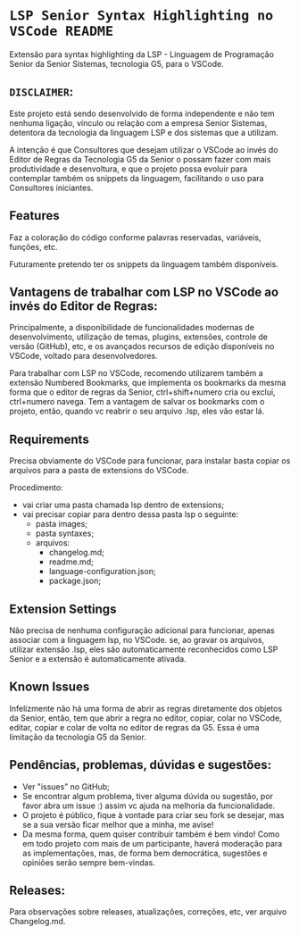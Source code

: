 # `LSP Senior Syntax Highlighting no VSCode README`

Extensão para syntax highlighting da LSP - Linguagem de Programação Senior da Senior Sistemas, tecnologia G5, para o VSCode.

## `DISCLAIMER`:

Este projeto está sendo desenvolvido de forma independente e não tem nenhuma ligação, vínculo ou relação com a empresa Senior Sistemas, detentora da tecnologia da linguagem LSP e dos sistemas que a utilizam.

A intenção é que Consultores que desejam utilizar o VSCode ao invés do Editor de Regras da Tecnologia G5 da Senior o possam fazer com mais produtividade e desenvoltura, e que o projeto possa evoluir para contemplar também os snippets da linguagem, facilitando o uso para Consultores iniciantes.

## Features

Faz a coloração do código conforme palavras reservadas, variáveis, funções, etc.

Futuramente pretendo ter os snippets da linguagem também disponíveis.

## Vantagens de trabalhar com LSP no VSCode ao invés do Editor de Regras:

Principalmente, a disponibilidade de funcionalidades modernas de desenvolvimento, utilização de temas, plugins, extensões, controle de versão (GitHub), etc, e os avançados recursos de edição disponíveis no VSCode, voltado para desenvolvedores.

Para trabalhar com LSP no VSCode, recomendo utilizarem também a extensão Numbered Bookmarks, que implementa os bookmarks da mesma forma que o editor de regras da Senior, ctrl+shift+numero cria ou exclui, ctrl+numero navega. Tem a vantagem de salvar os bookmarks com o projeto, então, quando vc reabrir o seu arquivo .lsp, eles vão estar lá.

## Requirements

Precisa obviamente do VSCode para funcionar, para instalar basta copiar os arquivos para a pasta de extensions do VSCode.

Procedimento:
- vai criar uma pasta chamada lsp dentro de extensions;
- vai precisar copiar para dentro dessa pasta lsp o seguinte:
  - pasta images;
  - pasta syntaxes;
  - arquivos:
    - changelog.md;
    - readme.md;
    - language-configuration.json;
    - package.json;

## Extension Settings

Não precisa de nenhuma configuração adicional para funcionar, apenas associar com a linguagem lsp, no VSCode.
se, ao gravar os arquivos, utilizar extensão .lsp, eles são automaticamente reconhecidos como LSP Senior e a extensão é automaticamente ativada.

## Known Issues

Infelizmente não há uma forma de abrir as regras diretamente dos objetos da Senior, então, tem que abrir a regra no editor, copiar, colar no VSCode, editar, copiar e colar de volta no editor de regras da G5. Essa é uma limitação da tecnologia G5 da Senior.

## Pendências, problemas, dúvidas e sugestões:

- Ver "issues" no GitHub;
- Se encontrar algum problema, tiver alguma dúvida ou sugestão, por favor abra um issue :) assim vc ajuda na melhoria da funcionalidade.
- O projeto é público, fique à vontade para criar seu fork se desejar, mas se a sua versão ficar melhor que a minha, me avise!
- Da mesma forma, quem quiser contribuir também é bem vindo! Como em todo projeto com mais de um participante, haverá moderação para as implementações, mas, de forma bem democrática, sugestões e opiniões serão sempre bem-vindas.

## Releases:

Para observações sobre releases, atualizações, correções, etc, ver arquivo Changelog.md.
